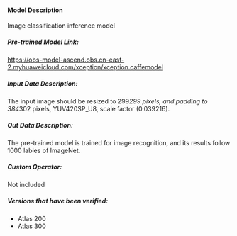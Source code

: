 #### Model Description

Image classification inference model

##### Pre-trained Model Link:

https://obs-model-ascend.obs.cn-east-2.myhuaweicloud.com/xception/xception.caffemodel

##### Input Data Description:

The input image should be resized to 299*299 pixels, and padding to 384*302 pixels, YUV420SP_U8, scale factor (0.039216).

##### Out Data Description:

The pre-trained model is trained for image recognition, and its results follow 1000 lables of ImageNet.

##### Custom Operator:

Not included

##### Versions that have been verified: 

- Atlas 200
- Atlas 300

